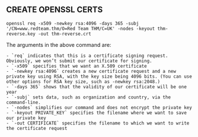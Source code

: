 ## CREATE OPENSSL CERTS

`openssl req -x509 -newkey rsa:4096 -days 365 -subj '/CN=www.redteam.thm/O=Red Team THM/C=UK' -nodes -keyout thm-reverse.key -out thm-reverse.crt`

The arguments in the above command are:

    - `req` indicates that this is a certificate signing request. Obviously, we won’t submit our certificate for signing.
    - `-x509` specifies that we want an X.509 certificate
    - `-newkey rsa:4096` creates a new certificate request and a new private key using RSA, with the key size being 4096 bits. (You can use other options for RSA key size, such as -newkey rsa:2048.)
    - `-days 365` shows that the validity of our certificate will be one year
    - `-subj` sets data, such as organization and country, via the command-line.
    - `-nodes` simplifies our command and does not encrypt the private key
    - `-keyout PRIVATE_KEY` specifies the filename where we want to save our private key
    - `-out CERTIFICATE` specifies the filename to which we want to write the certificate request

